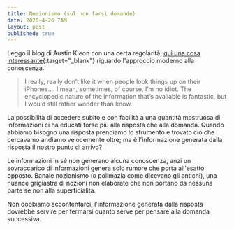 ```yaml
---
title: Nozionismo (sul non farsi domande)
date: 2020-4-26 7AM
layout: post
published: true
---
```


Leggo il blog di Austin Kleon con una certa regolarità, [qui una cosa interessante](http://austinkleon.com/2020/04/21/to-wonder-rather-than-know/){:target="_blank"} riguardo l'approccio moderno alla conoscenza.

> I really, really don’t like it when people look things up on their iPhones…. I mean, sometimes, of course, I’m no idiot. The encyclopedic nature of the information that’s available is fantastic, but I would still rather wonder than know.

La possibilità di accedere subito e con facilità a una quantità mostruosa di informazioni ci ha educati forse più alla risposta che alla domanda. Quando abbiamo bisogno una risposta prendiamo lo strumento e trovato ciò che cercavamo andiamo velocemente oltre; ma è l'informazione generata dalla risposta il nostro punto di arrivo?

Le informazioni in sé non generano alcuna conoscenza, anzi un sovraccarico di informazioni genera solo rumore che porta all'esatto opposto. Banale nozionismo (o polimazia come dicevano gli antichi), una nuance grigiastra di nozioni non elaborate che non portano da nessuna parte se non alla superficialità.



Non dobbiamo accontentarci, l'informazione generata dalla risposta dovrebbe servire per fermarsi quanto serve per pensare alla domanda successiva.